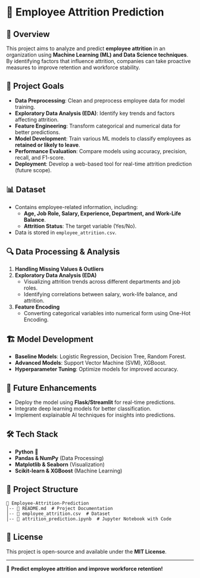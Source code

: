 # 🏢 Employee Attrition Prediction

## 📌 Overview
This project aims to analyze and predict **employee attrition** in an organization using **Machine Learning (ML) and Data Science techniques**. By identifying factors that influence attrition, companies can take proactive measures to improve retention and workforce stability.

## 🎯 Project Goals
- **Data Preprocessing**: Clean and preprocess employee data for model training.
- **Exploratory Data Analysis (EDA)**: Identify key trends and factors affecting attrition.
- **Feature Engineering**: Transform categorical and numerical data for better predictions.
- **Model Development**: Train various ML models to classify employees as **retained or likely to leave**.
- **Performance Evaluation**: Compare models using accuracy, precision, recall, and F1-score.
- **Deployment**: Develop a web-based tool for real-time attrition prediction (future scope).

## 📊 Dataset
- Contains employee-related information, including:
  - **Age, Job Role, Salary, Experience, Department, and Work-Life Balance**.
  - **Attrition Status**: The target variable (Yes/No).
- Data is stored in `employee_attrition.csv`.

## 🔍 Data Processing & Analysis
1. **Handling Missing Values & Outliers**
2. **Exploratory Data Analysis (EDA)**
   - Visualizing attrition trends across different departments and job roles.
   - Identifying correlations between salary, work-life balance, and attrition.
3. **Feature Encoding**
   - Converting categorical variables into numerical form using One-Hot Encoding.

## 🏗️ Model Development
- **Baseline Models**: Logistic Regression, Decision Tree, Random Forest.
- **Advanced Models**: Support Vector Machine (SVM), XGBoost.
- **Hyperparameter Tuning**: Optimize models for improved accuracy.

## 🚀 Future Enhancements
- Deploy the model using **Flask/Streamlit** for real-time predictions.
- Integrate deep learning models for better classification.
- Implement explainable AI techniques for insights into predictions.

## 🛠️ Tech Stack
- **Python** 🐍
- **Pandas & NumPy** (Data Processing)
- **Matplotlib & Seaborn** (Visualization)
- **Scikit-learn & XGBoost** (Machine Learning)

## 📂 Project Structure
```
📁 Employee-Attrition-Prediction
│-- 📄 README.md  # Project Documentation
│-- 📄 employee_attrition.csv  # Dataset
│-- 📄 attrition_prediction.ipynb  # Jupyter Notebook with Code
```

## 📜 License
This project is open-source and available under the **MIT License**.

---
💼 **Predict employee attrition and improve workforce retention!**
